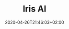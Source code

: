 ---
title: "Iris AI"
images: # Create a folder in /static/images/tools that has the same name as this current markdown file and place the images there. We only need the file name here. If this is not clear, please refer to existing tools as references.
  - path: iris-ai-landing.png
  - path: iris-ai-demo-1.png
  - path: iris-ai-demo-map.png
  - path: iris-ai-demo.png
categories:
  - Project Research
tags:
  - References and Journals
links:
  - name: iris.ai
    link: https://the.iris.ai/
summary: Speed up literature review
features:
  - literature map
platforms:
  - Web
fields:
plans:
date: 2020-04-26T21:46:03+02:00
draft: false
---